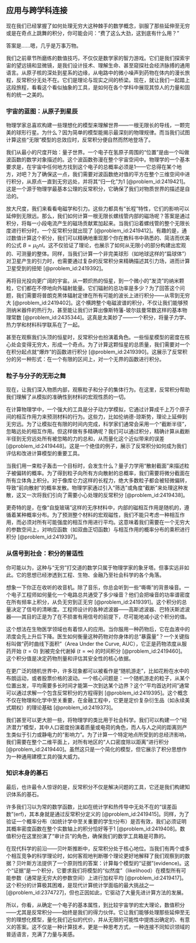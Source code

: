 ## 应用与跨学科连接

现在我们已经掌握了如何处理无穷大这种棘手的数学概念，驯服了那些延伸至无穷或是在奇点上跳舞的积分，你可能会问：“费了这么大劲，这到底有什么用？”

答案是……嗯，几乎是万事万物。

我们之前章节所磨练的数值技巧，不仅仅是数学家的智力游戏。它们是我们探索宇宙的望远镜和显微镜，是我们设计技术、理解生命、甚至窥探社会经济脉搏的通用语言。从原子核的深处到星系的边缘，从电路中的微小噪声到药物在体内的漫长旅程，反常积分无处不在。它们是理论与现实之间的桥梁。现在，就让我们一起踏上这段旅程，看看这个看似抽象的工具，是如何在各个学科中展现其惊人的力量和固有的统一之美的。

### 宇宙的蓝图：从原子到星辰

物理学家总喜欢构建一些理想化的模型来理解世界——一根无限长的导线，一颗完美的球形行星。为什么？因为简单的模型能揭示最深刻的物理规律。而当我们试图计算这些“无限”模型的总效应时，反常积分便自然而然地登场了。

我们从最小的尺度开始：量子世界。一个电子在氢原子周围的“位置”是由一个叫做波函数的数学对象描述的。这个波函数弥漫在整个宇宙空间中。物理学的一个基本要求是，在宇宙中任何地方找到这个电子的总概率必须是1——它总得在某个地方，对吧？为了确保这一点，我们需要对波函数绝对值的平方在整个三维空间中进行积分，从原点一直到无穷远处，并将其“归一化”为1 [@problem_id:2419421]。这是一个源于物理学最基本公理的反常积分，它确保了我们对物质世界的描述是自洽的。

放大尺度，我们来看看电磁学和引力。这些力都具有“长程”特性，它们的影响可以延伸到无限远。那么，我们如何计算一根无限长螺线管内部的磁场呢？答案是通过积分，将每一小段电流产生的磁场贡献累加起来。当我们沿着螺线管的整个无限长度进行积分时，一个反常积分就出现了 [@problem_id:2419412]。有趣的是，通过数值计算这个积分，我们可以精确地重现那个你在教科书中熟悉的、简洁而优美的公式 $B = \mu_0 n I$。这不仅验证了理论，也展示了如何从无限小的部分构建出宏观的、可测量的整体。同样，当我们计算一个非完美球形（如地球这样的“扁球体”）对卫星产生的引力时，也需要通过复杂的反常积分来精确描述其引力场，进而计算卫星受到的扭矩 [@problem_id:2419392]。

再将目光投向更广阔的宇宙。从一颗炽热的恒星，到一个微小的“发烫”的纳米颗粒，它们都在不停地向外辐射能量。它们辐射的总功率是多少？为了回答这个问题，我们需要将普朗克黑体辐射定律在所有可能的波长上进行积分——从零到无穷大 [@problem_id:2419402]。这个横跨整个电磁波谱的积分，不仅让我们能够预测纳米器件的热行为，甚至能让我们计算出像斯特藩-玻尔兹曼常数这样的基本物理常数 [@problem_id:2435344]。这真是太美妙了——一个积分，将量子力学、热力学和材料科学联系在了一起。

甚至在观察我们头顶的恒星时，反常积分也扮演着角色。一些恒星模型的密度在核心处会变得无穷大，形成一个奇点。为了计算这颗恒星的总质量，我们需要对一个在积分起点就“爆炸”的函数进行积分 [@problem_id:2419390]。这展示了反常积分的另一种形式：在一个有限的区间上，对一个无界的函数进行积分。

### 粒子与分子的无形之舞

现在，让我们深入物质内部，观察粒子和分子的集体行为。在这里，反常积分帮助我们理解了从模拟的准确性到材料的宏观性质的一切。

在计算物理学中，一个强大的工具是分子动力学模拟，它通过计算成千上万个原子间的相互作用力来预测材料的行为。这些力，比如伦纳德-琼斯势，理论上延伸到无穷远。为了让模拟在有限的时间内完成，科学家们通常会采用一个“截断半径”，忽略远处的相互作用。但这样做有多精确呢？我们可以通过积分，精确计算从截断半径到无穷远处所有被忽略的力的总和，从而量化这个近似带来的误差 [@problem_id:2419448]。这是一个绝佳的例子，展示了反常积分如何成为我们评估和改进计算模型的重要工具。

当我们用一束粒子轰击一个目标时，会发生什么？量子力学用“散射截面”来描述粒子被偏转的概率。为了得到粒子向所有方向散射的总概率，我们需要将微分截面在所有立体角上积分。对于像库仑力这样的长程力，绝大多数粒子都会被轻微偏转，导致“前向散射”的概率发散。物理学家通过引入“筛选”或角度“截断”来处理这种发散，这又一次将我们引向了需要小心处理的反常积分 [@problem_id:2419438]。

更奇特的是，在像“自旋玻璃”这样的无序材料中，内部的磁相互作用是随机的，遵循着某种概率分布。为了预测整个材料的宏观磁性，我们不能只考虑一种相互作用，而必须对所有可能强度的相互作用进行平均。这意味着我们需要在一个无穷大的参数空间上，对响应函数（如双曲正切函数）与相互作用的概率分布的乘积进行积分 [@problem_id:2419397]。

### 从信号到社会：积分的普适性

你可能以为，这种与“无穷”打交道的数学只属于物理学家的象牙塔。但事实远非如此。它的思想已经渗透到工程、生物、金融乃至社会科学的各个角落。

想象一下你正在收听的收音机。除了音乐，你总会听到一些“嘶嘶”的背景噪音。一个电子工程师如何量化一个电路总共通受了多少噪音？他们会把噪音的功率谱密度在所有频率上积分，从负无穷到正无穷 [@problem_id:2419391]。这个积分的总量决定了信号的清晰度。工程师设计的各种滤波器——高斯滤波器、巴特沃斯滤波器——其目的正是为了在不损害有用信号的前提下，尽可能地减小这个积分的值。

这个想法在生物医学领域也有着惊人的应用。当你服用一种药物后，它在血液中的浓度会先上升后下降。医生如何衡量这种药物对你身体的总“暴露量”？一个关键指标叫做“药时曲线下面积”（Area Under the Curve, AUC），它正是药物浓度从服药开始 ($t=0$) 到被完全代谢掉 ($t=\infty$) 的时间积分 [@problem_id:2419460]。这个积分值是决定药物剂量和评估其安全性的核心依据。

在更广泛的随机世界中，许多现象都可以被看作是“随机游走”，比如花粉在水中的布朗运动，或者股票价格的波动。一个核心问题是：一个随机游走的粒子，从某个位置出发，平均需要多长时间才能第一次到达某个边界？这个“平均首达时间”通常可以通过求解一个包含反常积分的方程得到 [@problem_id:2419395]。这个概念不仅在物理和化学中至关重要，在金融工程中，它更是定价复杂衍生品（如永续美式期权）的理论基础 [@problem_id:2419373]。

我们甚至可以更大胆一些，将物理学的类比用于社会科学。我们可以构建一个“经济潜力”模型，其中人口密度扮演着质量或电荷的角色，而人与人之间的距离则产生类似于引力或静电力的“影响力”。为了计算一个特定地点所受到的总经济影响，我们需要在整个二维平面上，对所有地区的“人口密度除以距离”进行积分 [@problem_id:2419440]。虽然这只是一个简化的模型，但它展示了积分思想作为一种通用建模工具的强大威力。

### 知识本身的基石

最后，也许最令人惊讶的是，反常积分不仅是解决问题的工具，它还是我们构建知识体系的基石。

许多我们习以为常的数学函数，比如在统计学和热传导中无处不在的“误差函数”(erf)，其本身就是通过反常积分定义的 [@problem_id:2419415]。同样，为了验证一个概率分布（如统计学中至关重要的学生t分布）是否有效，我们必须证明其概率密度函数在整个实数轴上的积分恰好等于1 [@problem_id:2419408]。数值积分在这里扮演了“审计员”的角色，确保我们的数学工具箱是可靠的。

在现代科学的前沿——贝叶斯推断中，反常积分处于核心地位。当我们有两个或多个相互竞争的科学理论时，如何客观地判断哪个理论更好地解释了我们观察到的数据？贝叶斯方法提供了一个原则性的答案：计算每个模型的“证据”(evidence)。这个“证据”是一个积分，它要求我们将模型的“似然度”（likelihood）在模型所有可能参数（通常是无穷大的参数空间）上进行加权平均 [@problem_id:2419417]。这个积分的计算极其困难，是现代计算统计学面临的最大挑战之一 [@problem_id:2374727]，但也正因如此，它驱动了大量先进计算方法的发展。

所以，你看，从确定一个电子的基本属性，到比较宇宙学的宏大理论，数值积分——尤其是反常积分——始终是我们的得力伙伴。它让我们能够处理那些延伸至无穷的理想化模型，量化我们近似的代价，并从无限的可能性中提炼出确定的、有意义的答案。这不仅是一种计算技术，更是一种思考方式，一种连接不同知识领域的普适语言，充满了力量与美感。